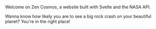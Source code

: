 Welcome on Zen Cosmos, a website built with Svelte and the NASA API. 

Wanna know how likely you are to see a big rock crash on your beautiful planet? You're in the right place!
